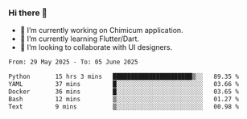 ### Hi there 👋

<!--
**devcat37/devcat37** is a ✨ _special_ ✨ repository because its `README.md` (this file) appears on your GitHub profile.-->


- 🔭 I’m currently working on Chimicum application.
- 🌱 I’m currently learning Flutter/Dart.
- 👯 I’m looking to collaborate with UI designers.
<!-- - 🤔 I’m looking for help with ... -->

<!--START_SECTION:waka-->

```txt
From: 29 May 2025 - To: 05 June 2025

Python       15 hrs 3 mins   ██████████████████████▒░░   89.35 %
YAML         37 mins         █░░░░░░░░░░░░░░░░░░░░░░░░   03.66 %
Docker       36 mins         █░░░░░░░░░░░░░░░░░░░░░░░░   03.65 %
Bash         12 mins         ▒░░░░░░░░░░░░░░░░░░░░░░░░   01.27 %
Text         9 mins          ▒░░░░░░░░░░░░░░░░░░░░░░░░   00.98 %
```

<!--END_SECTION:waka-->
